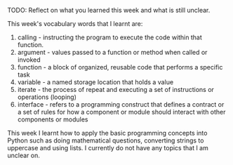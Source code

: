 TODO: Reflect on what you learned this week and what is still unclear.

This week's vocabulary words that I learnt are:
1. calling - instructing the program to execute the code within that function.
2. argument - values passed to a function or method when called or invoked
3. function - a block of organized, reusable code that performs a specific task
4. variable - a named storage location that holds a value
5. iterate - the process of repeat and executing a set of instructions or operations (looping)
6. interface -  refers to a programming construct that defines a contract or a set of rules for how a component or module should interact with other components or modules

This week I learnt how to apply the basic programming concepts into Python such as doing mathematical questions, converting strings to uppercase and using lists. I currently do not have any topics that I am unclear on.